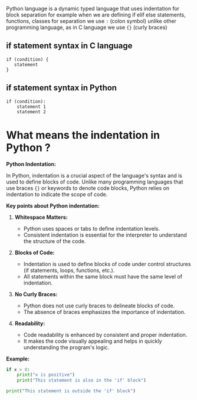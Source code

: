 Python language is a dynamic typed language that uses indentation for block separation for example when we are defining if elif else statements, functions, classes for separation we use `:` (colon symbol) unlike other programming language, as in C language we use `{}` (curly braces)

## if statement syntax in C language
 ```
 if (condition) {
    statement
 }
```
## if statement syntax in Python 
```
if (condition):
    statement 1
    statement 2    
```
# What means the indentation in Python ?
**Python Indentation:**

In Python, indentation is a crucial aspect of the language's syntax and is used to define blocks of code. Unlike many programming languages that use braces `{}` or keywords to denote code blocks, Python relies on indentation to indicate the scope of code.

**Key points about Python indentation:**

1. **Whitespace Matters:**
   - Python uses spaces or tabs to define indentation levels.
   - Consistent indentation is essential for the interpreter to understand the structure of the code.

2. **Blocks of Code:**
   - Indentation is used to define blocks of code under control structures (if statements, loops, functions, etc.).
   - All statements within the same block must have the same level of indentation.

3. **No Curly Braces:**
   - Python does not use curly braces to delineate blocks of code.
   - The absence of braces emphasizes the importance of indentation.

4. **Readability:**
   - Code readability is enhanced by consistent and proper indentation.
   - It makes the code visually appealing and helps in quickly understanding the program's logic.

**Example:**

```python
if x > 0:
    print("x is positive")
    print("This statement is also in the 'if' block")

print("This statement is outside the 'if' block")
```
